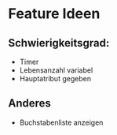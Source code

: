 # Feature Ideen

## Schwierigkeitsgrad:
- Timer
- Lebensanzahl variabel
- Hauptatribut gegeben

## Anderes
- Buchstabenliste anzeigen